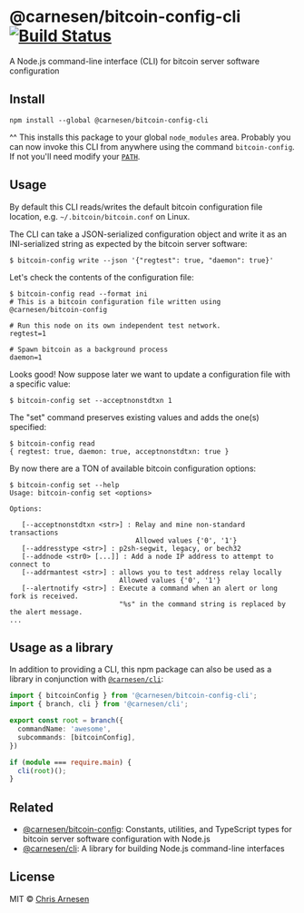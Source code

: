 # @carnesen/bitcoin-config-cli [![Build Status](https://travis-ci.com/carnesen/bitcoin-config-cli.svg?branch=master)](https://travis-ci.com/carnesen/bitcoin-config-cli)
A Node.js command-line interface (CLI) for bitcoin server software configuration

## Install
```
npm install --global @carnesen/bitcoin-config-cli
```
^^ This installs this package to your global `node_modules` area. Probably you can now invoke this CLI from anywhere using the command `bitcoin-config`. If not you'll need modify your [`PATH`](https://en.wikipedia.org/wiki/PATH_(variable)).

## Usage
By default this CLI reads/writes the default bitcoin configuration file location, e.g. `~/.bitcoin/bitcoin.conf` on Linux.

The CLI can take a JSON-serialized configuration object and write it as an INI-serialized string as expected by the bitcoin server software:
```
$ bitcoin-config write --json '{"regtest": true, "daemon": true}'
```
Let's check the contents of the configuration file:
```
$ bitcoin-config read --format ini
# This is a bitcoin configuration file written using @carnesen/bitcoin-config

# Run this node on its own independent test network.
regtest=1

# Spawn bitcoin as a background process
daemon=1
```
Looks good! Now suppose later we want to update a configuration file with a specific value:
```
$ bitcoin-config set --acceptnonstdtxn 1
```
The "set" command preserves existing values and adds the one(s) specified:
```
$ bitcoin-config read
{ regtest: true, daemon: true, acceptnonstdtxn: true }
```
By now there are a TON of available bitcoin configuration options:
```
$ bitcoin-config set --help
Usage: bitcoin-config set <options>

Options:

   [--acceptnonstdtxn <str>] : Relay and mine non-standard transactions
                               Allowed values {'0', '1'}
   [--addresstype <str>] : p2sh-segwit, legacy, or bech32
   [--addnode <str0> [...]] : Add a node IP address to attempt to connect to
   [--addrmantest <str>] : allows you to test address relay locally
                           Allowed values {'0', '1'}
   [--alertnotify <str>] : Execute a command when an alert or long fork is received.
                           "%s" in the command string is replaced by the alert message.
...
```

## Usage as a library
In addition to providing a CLI, this npm package can also be used as a library in conjunction with [`@carnesen/cli`](https://github.com/carnesen/cli/):

```ts
import { bitcoinConfig } from '@carnesen/bitcoin-config-cli';
import { branch, cli } from '@carnesen/cli';

export const root = branch({
  commandName: 'awesome',
  subcommands: [bitcoinConfig],
})

if (module === require.main) {
  cli(root)();
}
```
## Related
- [@carnesen/bitcoin-config](https://github.com/carnesen/bitcoin-config): Constants, utilities, and TypeScript types for bitcoin server software configuration with Node.js
- [@carnesen/cli](https://github.com/carnesen/cli): A library for building Node.js command-line interfaces

## License

MIT © [Chris Arnesen](https://www.carnesen.com)
